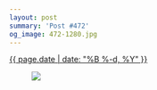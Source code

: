 ```yaml
---
layout: post
summary: 'Post #472'
og_image: 472-1280.jpg
---
```


<div class="post">
 <time>
  <a href="/472">
   {{ page.date | date: "%B %-d, %Y" }}
  </a>
 </time>
 <a href="/472">
  <figure data-taken="3/11/2016">
   <img sizes="(min-width: 700px) 50vw, calc(100vw - 2rem)" src="{{ site.assets_url }}/472-640.jpg" srcset="{{ site.assets_url }}/472-1280.jpg 1280w, {{ site.assets_url }}/472-960.jpg 960w, {{ site.assets_url }}/472-640.jpg 640w, {{ site.assets_url }}/472-320.jpg 320w"/>
  </figure>
 </a>
</div>
